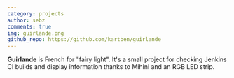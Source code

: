 ```yaml
---
category: projects
author: sebz
comments: true
img: guirlande.png
github_repo: https://github.com/kartben/guirlande
---
```

__Guirlande__ is French for "fairy light". It's a small project for checking Jenkins CI builds and display information thanks to Mihini and an RGB LED strip.